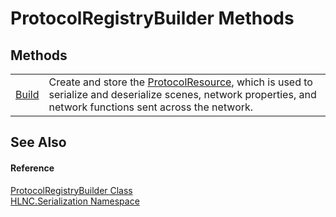 # ProtocolRegistryBuilder Methods




## Methods
<table>
<tr>
<td><a href="M_HLNC_Serialization_ProtocolRegistryBuilder_Build">Build</a></td>
<td>Create and store the <a href="T_HLNC_Serialization_ProtocolResource">ProtocolResource</a>, which is used to serialize and deserialize scenes, network properties, and network functions sent across the network.</td></tr>
</table>

## See Also


#### Reference
<a href="T_HLNC_Serialization_ProtocolRegistryBuilder">ProtocolRegistryBuilder Class</a>  
<a href="N_HLNC_Serialization">HLNC.Serialization Namespace</a>  
